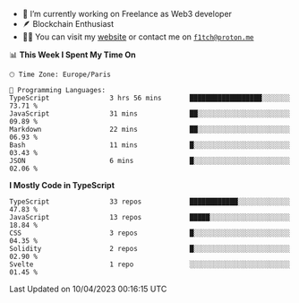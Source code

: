 - 🔭 I’m currently working on Freelance as Web3 developer
- 🪶 Blockchain Enthusiast
- 👨‍💻 You can visit my [website](https://f1tch.xyz) or contact me on [`f1tch@proton.me`](mailto:f1tch@proton.me)

<!--START_SECTION:waka-->
📊 **This Week I Spent My Time On** 

```text
🕑︎ Time Zone: Europe/Paris

💬 Programming Languages: 
TypeScript               3 hrs 56 mins       ██████████████████░░░░░░░   73.71 % 
JavaScript               31 mins             ██░░░░░░░░░░░░░░░░░░░░░░░   09.89 % 
Markdown                 22 mins             ██░░░░░░░░░░░░░░░░░░░░░░░   06.93 % 
Bash                     11 mins             █░░░░░░░░░░░░░░░░░░░░░░░░   03.43 % 
JSON                     6 mins              █░░░░░░░░░░░░░░░░░░░░░░░░   02.06 % 
```

**I Mostly Code in TypeScript** 

```text
TypeScript               33 repos            ████████████░░░░░░░░░░░░░   47.83 % 
JavaScript               13 repos            █████░░░░░░░░░░░░░░░░░░░░   18.84 % 
CSS                      3 repos             █░░░░░░░░░░░░░░░░░░░░░░░░   04.35 % 
Solidity                 2 repos             █░░░░░░░░░░░░░░░░░░░░░░░░   02.90 % 
Svelte                   1 repo              ░░░░░░░░░░░░░░░░░░░░░░░░░   01.45 % 
```




 Last Updated on 10/04/2023 00:16:15 UTC
<!--END_SECTION:waka-->
